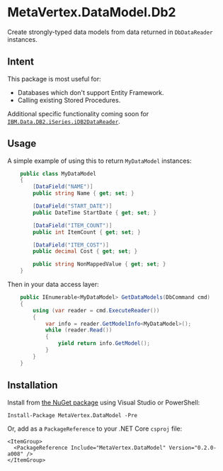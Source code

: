 # MetaVertex.DataModel.Db2

Create strongly-typed data models from data returned in `DbDataReader` instances.

## Intent

This package is most useful for:

* Databases which don't support Entity Framework.
* Calling existing Stored Procedures.

Additional specific functionality coming soon for [`IBM.Data.DB2.iSeries.iDB2DataReader`](https://www.nuget.org/packages/IBM.Data.DB2.iSeries/).

## Usage

A simple example of using this to return `MyDataModel` instances:

```csharp
    public class MyDataModel
    {
        [DataField("NAME")]
        public string Name { get; set; }

        [DataField("START_DATE")]
        public DateTime StartDate { get; set; }

        [DataField("ITEM_COUNT")]
        public int ItemCount { get; set; }

        [DataField("ITEM_COST")]
        public decimal Cost { get; set; }

        public string NonMappedValue { get; set; }
    }
```

Then in your data access layer:

```csharp
    public IEnumerable<MyDataModel> GetDataModels(DbCommand cmd)
    {
        using (var reader = cmd.ExecuteReader())
        {
            var info = reader.GetModelInfo<MyDataModel>();
            while (reader.Read())
            {
                yield return info.GetModel();
            }
        }
    }
```

## Installation

Install from [the NuGet package](https://www.nuget.org/packages/MetaVertex.DataModel) using Visual Studio or PowerShell:

    Install-Package MetaVertex.DataModel -Pre

Or, add as a `PackageReference` to your .NET Core `csproj` file:

    <ItemGroup>
      <PackageReference Include="MetaVertex.DataModel" Version="0.2.0-a008" />
    </ItemGroup>
